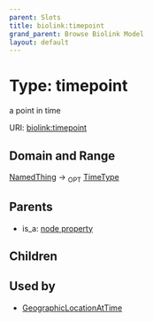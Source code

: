 ```yaml
---
parent: Slots
title: biolink:timepoint
grand_parent: Browse Biolink Model
layout: default
---
```


# Type: timepoint


a point in time

URI: [biolink:timepoint](https://w3id.org/biolink/vocab/timepoint)

## Domain and Range

[NamedThing](NamedThing.md) ->  <sub>OPT</sub> [TimeType](types/TimeType.md)

## Parents

 *  is_a: [node property](node_property.md)

## Children


## Used by

 * [GeographicLocationAtTime](GeographicLocationAtTime.md)
